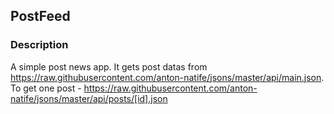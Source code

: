 ## PostFeed ##


### Description ###

A simple post news app. It gets post datas from https://raw.githubusercontent.com/anton-natife/jsons/master/api/main.json.
To get one post - https://raw.githubusercontent.com/anton-natife/jsons/master/api/posts/[id].json 
